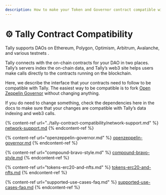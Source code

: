 ```yaml
---
description: How to make your Token and Governor contract compatible with Tally
---
```


# ⚙ Tally Contract Compatibility

Tally supports DAOs on Ethereum, Polygon, Optimism, Arbitrum, Avalanche, and various testnets .

Tally connects with the on-chain contracts for your DAO in two places. Tally’s servers index the on-chain data, and Tally’s web3 site helps users make calls directly to the contracts running on the blockchain.

Here, we describe the interface that your contracts need to follow to be compatible with Tally. The easiest way to be compatible is to fork [Open Zeppelin Governor](https://wizard.openzeppelin.com/) without changing anything.&#x20;

If you do need to change something, check the dependencies here in the docs to make sure that your changes are compatible with Tally’s data indexing and web3 calls.

{% content-ref url="../tally-contract-compatibility/network-support.md" %}
[network-support.md](../tally-contract-compatibility/network-support.md)
{% endcontent-ref %}

{% content-ref url="openzeppelin-governor.md" %}
[openzeppelin-governor.md](openzeppelin-governor.md)
{% endcontent-ref %}

{% content-ref url="compound-bravo-style.md" %}
[compound-bravo-style.md](compound-bravo-style.md)
{% endcontent-ref %}

{% content-ref url="tokens-erc20-and-nfts.md" %}
[tokens-erc20-and-nfts.md](tokens-erc20-and-nfts.md)
{% endcontent-ref %}

{% content-ref url="supported-use-cases-faq.md" %}
[supported-use-cases-faq.md](supported-use-cases-faq.md)
{% endcontent-ref %}
